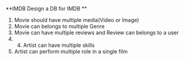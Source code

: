 **IMDB Design a DB for IMDB **
1. Movie should have multiple media(Video or Image) 
2. Movie can belongs to multiple Genre 
3. Movie can have multiple reviews and Review can belongs to a user 
4. 4. Artist can have multiple skills 
5. Artist can perform multiple role in a single film
